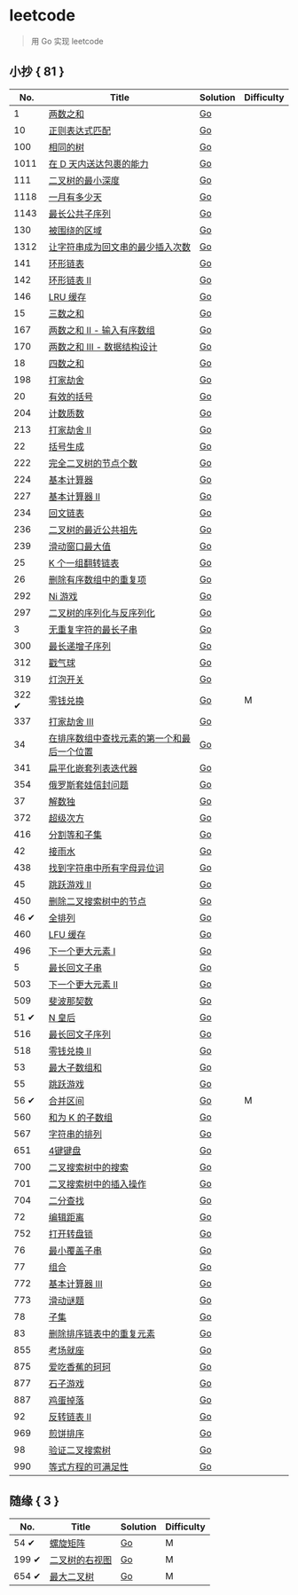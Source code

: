 # leetcode

> 用 Go 实现 leetcode

## 小抄 { 81 }

| No.  | Title                    | Solution      | Difficulty |
| ---- | ------------------------ | ------------- | ---------- |
| 1  | [两数之和](https://leetcode-cn.com/problems/two-sum) | [Go](./1.md) |           |
| 10   | [正则表达式匹配](https://leetcode-cn.com/problems/regular-expression-matching) | [Go](./10.md) |           |
| 100   | [相同的树](https://leetcode-cn.com/problems/same-tree) | [Go](./100.md) |           |
| 1011   | [在 D 天内送达包裹的能力](https://leetcode-cn.com/problems/capacity-to-ship-packages-within-d-days) | [Go](./1011.md) |           |
| 111   | [二叉树的最小深度](https://leetcode-cn.com/problems/minimum-depth-of-binary-tree) | [Go](./111.md) |           |
| 1118   | [一月有多少天](https://leetcode-cn.com/problems/number-of-days-in-a-month) | [Go](./1118.md) |           |
| 1143   | [最长公共子序列](https://leetcode-cn.com/problems/longest-common-subsequence) | [Go](./1143.md) |           |
| 130   | [被围绕的区域](https://leetcode-cn.com/problems/surrounded-regions) | [Go](./130.md) |           |
| 1312   | [让字符串成为回文串的最少插入次数](https://leetcode-cn.com/problems/minimum-insertion-steps-to-make-a-string-palindrome) | [Go](./1312.md) |           |
| 141   | [环形链表](https://leetcode-cn.com/problems/linked-list-cycle) | [Go](./141.md) |           |
| 142   | [环形链表 II](https://leetcode-cn.com/problems/linked-list-cycle-ii) | [Go](./142.md) |           |
| 146   | [LRU 缓存](https://leetcode-cn.com/problems/lru-cache) | [Go](./146.md) |           |
| 15   | [三数之和](https://leetcode-cn.com/problems/3sum) | [Go](./15.md) |           |
| 167   | [两数之和 II - 输入有序数组](https://leetcode-cn.com/problems/two-sum-ii-input-array-is-sorted) | [Go](./167.md) |           |
| 170   | [两数之和 III - 数据结构设计](https://leetcode-cn.com/problems/two-sum-iii-data-structure-design) | [Go](./170.md) |           |
| 18   | [四数之和](https://leetcode-cn.com/problems/4sum) | [Go](./18.md) |           |
| 198   | [打家劫舍](https://leetcode-cn.com/problems/house-robber) | [Go](./198.md) |           |
| 20   | [有效的括号](https://leetcode-cn.com/problems/valid-parentheses) | [Go](./20.md) |           |
| 204   | [计数质数](https://leetcode-cn.com/problems/count-primes) | [Go](./204.md) |           |
| 213   | [打家劫舍 II](https://leetcode-cn.com/problems/house-robber-ii) | [Go](./213.md) |           |
| 22 | [括号生成](https://leetcode-cn.co/probles/generate-parentheses) | [Go](./22.md) |           |
| 222 | [完全二叉树的节点个数](https://leetcode-cn.co/probles/count-coplete-tree-nodes) | [Go](./222.md) |           |
| 224 | [基本计算器](https://leetcode-cn.co/probles/basic-calculator) | [Go](./224.md) |           |
| 227 | [基本计算器 II](https://leetcode-cn.co/probles/basic-calculator-ii) | [Go](./227.md) |           |
| 234 | [回文链表](https://leetcode-cn.co/probles/palindroe-linked-list) | [Go](./234.md) |           |
| 236 | [二叉树的最近公共祖先](https://leetcode-cn.co/probles/lowest-coon-ancestor-of-a-binary-tree) | [Go](./236.md) |           |
| 239 | [滑动窗口最大值](https://leetcode-cn.co/probles/sliding-window-axiu) | [Go](./239.md) |           |
| 25 | [K 个一组翻转链表](https://leetcode-cn.co/probles/reverse-nodes-in-k-group) | [Go](./25.md) |           |
| 26 | [删除有序数组中的重复项](https://leetcode-cn.co/probles/reove-duplicates-fro-sorted-array) | [Go](./26.md) |           |
| 292 | [Ni 游戏](https://leetcode-cn.co/probles/ni-gae) | [Go](./292.md) |           |
| 297 | [二叉树的序列化与反序列化](https://leetcode-cn.co/probles/serialize-and-deserialize-binary-tree) | [Go](./297.md) |           |
| 3  | [无重复字符的最长子串](https://leetcode-cn.co/probles/longest-substring-without-repeating-characters) | [Go](./3.md) |           |
| 300 | [最长递增子序列](https://leetcode-cn.co/probles/longest-increasing-subsequence) | [Go](./300.md) |           |
| 312 | [戳气球](https://leetcode-cn.co/probles/burst-balloons) | [Go](./312.md) |           |
| 319 | [灯泡开关](https://leetcode-cn.co/probles/bulb-switcher) | [Go](./319.md) |           |
| 322 &#10004; | [零钱兑换](https://leetcode.cn/problems/coin-change) | [Go](./322.md) | M |
| 337 | [打家劫舍 III](https://leetcode-cn.co/probles/house-robber-iii) | [Go](./337.md) |           |
| 34 | [在排序数组中查找元素的第一个和最后一个位置](https://leetcode-cn.co/probles/find-first-and-last-position-of-eleent-in-sorted-array/) | [Go](./34.md) |           |
| 341 | [扁平化嵌套列表迭代器](https://leetcode-cn.co/probles/flatten-nested-list-iterator) | [Go](./341.md) |           |
| 354 | [俄罗斯套娃信封问题](https://leetcode-cn.co/probles/russian-doll-envelopes) | [Go](./354.md) |           |
| 37 | [解数独](https://leetcode-cn.co/probles/sudoku-solver) | [Go](./37.md) |           |
| 372 | [超级次方](https://leetcode-cn.co/probles/super-pow) | [Go](./372.md) |           |
| 416 | [分割等和子集](https://leetcode-cn.co/probles/partition-equal-subset-su) | [Go](./416.md) |           |
| 42 | [接雨水](https://leetcode-cn.co/probles/trapping-rain-water) | [Go](./42.md) |           |
| 438 | [找到字符串中所有字母异位词](https://leetcode-cn.co/probles/find-all-anagras-in-a-string) | [Go](./438.md) |           |
| 45 | [跳跃游戏 II](https://leetcode-cn.co/probles/jup-gae-ii) | [Go](./45.md) |           |
| 450 | [删除二叉搜索树中的节点](https://leetcode-cn.co/probles/delete-node-in-a-bst) | [Go](./450.md) |           |
| 46 &#10004; | [全排列](https://leetcode.cn/problems/permutations) | [Go](./46.md) |           |
| 460 | [LFU 缓存](https://leetcode-cn.co/probles/lfu-cache) | [Go](./460.md) |           |
| 496 | [下一个更大元素 I](https://leetcode-cn.co/probles/next-greater-eleent-i) | [Go](./496.md) |           |
| 5  | [最长回文子串](https://leetcode-cn.co/probles/longest-palindroic-substring) | [Go](./5.md) |           |
| 503 | [下一个更大元素 II](https://leetcode-cn.com/problems/next-greater-element-ii) | [Go](./503.md) |           |
| 509 | [斐波那契数](https://leetcode-cn.com/problems/fibonacci-number) | [Go](./509.md) |           |
| 51 &#10004; | [N 皇后](https://leetcode.cn/problems/n-queens) | [Go](./51.md) |           |
| 516 | [最长回文子序列](https://leetcode-cn.com/problems/longest-palindromic-subsequence) | [Go](./516.md) |           |
| 518 | [零钱兑换 II](https://leetcode-cn.com/problems/coin-change-2) | [Go](./518.md) |           |
| 53 | [最大子数组和](https://leetcode-cn.com/problems/maximum-subarray) | [Go](./53.md) |           |
| 55 | [跳跃游戏](https://leetcode-cn.com/problems/jump-game) | [Go](./55.md) |           |
| 56 &#10004; | [合并区间](https://leetcode.cn/problems/merge-intervals) | [Go](./56.md) | M |
| 560 | [和为 K 的子数组](https://leetcode-cn.com/problems/subarray-sum-equals-k) | [Go](./560.md) |           |
| 567 | [字符串的排列](https://leetcode-cn.com/problems/permutation-in-string) | [Go](./567.md) |           |
| 651 | [4键键盘](https://leetcode-cn.com/problems/4-keys-keyboard) | [Go](./651.md) |           |
| 700 | [二叉搜索树中的搜索](https://leetcode-cn.com/problems/search-in-a-binary-search-tree) | [Go](./700.md) |           |
| 701 | [二叉搜索树中的插入操作](https://leetcode-cn.com/problems/insert-into-a-binary-search-tree) | [Go](./701.md) |           |
| 704 | [二分查找](https://leetcode-cn.com/problems/binary-search) | [Go](./704.md) |           |
| 72 | [编辑距离](https://leetcode-cn.com/problems/edit-distance) | [Go](./72.md) |           |
| 752 | [打开转盘锁](https://leetcode-cn.com/problems/open-the-lock) | [Go](./752.md) |           |
| 76 | [最小覆盖子串](https://leetcode-cn.com/problems/minimum-window-substring) | [Go](./76.md) |           |
| 77 | [组合](https://leetcode-cn.com/problems/combinations) | [Go](./77.md) |           |
| 772 | [基本计算器 III](https://leetcode-cn.com/problems/basic-calculator-iii) | [Go](./772.md) |           |
| 773 | [滑动谜题](https://leetcode-cn.com/problems/sliding-puzzle) | [Go](./773.md) |           |
| 78 | [子集](https://leetcode-cn.com/problems/subsets) | [Go](./78.md) |           |
| 83 | [删除排序链表中的重复元素](https://leetcode-cn.com/problems/remove-duplicates-from-sorted-list) | [Go](./83.md) |           |
| 855 | [考场就座](https://leetcode-cn.com/problems/exam-room) | [Go](./855.md) |           |
| 875 | [爱吃香蕉的珂珂](https://leetcode-cn.com/problems/koko-eating-bananas) | [Go](./875.md) |           |
| 877 | [石子游戏](https://leetcode-cn.com/problems/stone-game) | [Go](./877.md) |           |
| 887 | [鸡蛋掉落](https://leetcode-cn.com/problems/super-egg-drop) | [Go](./887.md) |           |
| 92 | [反转链表 II](https://leetcode-cn.com/problems/reverse-linked-list-ii) | [Go](./92.md) |           |
| 969 | [煎饼排序](https://leetcode-cn.com/problems/pancake-sorting) | [Go](./969.md) |           |
| 98 | [验证二叉搜索树](https://leetcode-cn.com/problems/validate-binary-search-tree) | [Go](./98.md) |           |
| 990 | [等式方程的可满足性](https://leetcode-cn.com/problems/satisfiability-of-equality-equations) | [Go](./990.md) |           |

## 随缘 { 3 }

| No.  | Title                    | Solution      | Difficulty |
| ---- | ------------------------ | ------------- | ---------- |
| 54 &#10004;  | [螺旋矩阵](https://leetcode.cn/problems/spiral-matrix) | [Go](./54.md) | M |
| 199 &#10004;  | [二叉树的右视图](https://leetcode.cn/problems/binary-tree-right-side-view) | [Go](./199.md) | M |
| 654 &#10004; | [最大二叉树](https://leetcode.cn/problems/maximum-binary-tree) | [Go](./654.md) | M |